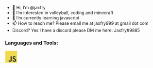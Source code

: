 - 👋 Hi, I’m @jaxfry
- 👀 I’m interested in volleyball, coding and minecraft
- 🌱 I’m currently learning javascript
- 📫 How to reach me? Please email me at jaxfry999 аt gmaіӏ dоt com
- Discord? Yes I have a discord please DM me here: Jaxfry#9885

<h3 align="left">Languages and Tools:</h3>
<p align="left"> <a href="https://developer.mozilla.org/en-US/docs/Web/JavaScript" target="_blank" rel="noreferrer"> <img src="https://raw.githubusercontent.com/devicons/devicon/master/icons/javascript/javascript-original.svg" alt="javascript" width="40" height="40"/> </a> </p>
